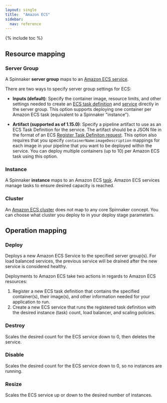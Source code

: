 ```yaml
---
layout: single
title:  "Amazon ECS"
sidebar:
  nav: reference
---
```


{% include toc %}

## Resource mapping

### Server Group
A Spinnaker **server group** maps to an [Amazon ECS service](https://docs.aws.amazon.com/AmazonECS/latest/developerguide/ecs_services.html#service_concepts).

There are two ways to specify server group settings for ECS:

* __Inputs (default)__: 
  Specify the container image, resource limits, and other settings needed to create an [ECS task definition](https://docs.aws.amazon.com/AmazonECS/latest/developerguide/task_definitions.html) and [service](https://docs.aws.amazon.com/AmazonECS/latest/developerguide/ecs_services.html#service_concepts) directly in the server group. This option supports deploying one container per Amazon ECS task (equivalent to a Spinnaker "instance").

* __Artifact (supported as of 1.15.0)__:
  Specify a pipeline artifact to use as an ECS Task Definition for the service. The artifact should be a JSON file in the format of an ECS [Register Task Definiton request](https://docs.aws.amazon.com/AmazonECS/latest/APIReference/API_RegisterTaskDefinition.html). This option also requires that you specify `containerName`:`imageDescription` mappings for each image in your pipeline that you want to be deployed within the service. You can deploy multiple containers (up to 10) per Amazon ECS task using this option.

### Instance
A Spinnaker **instance** maps to an Amazon ECS [task](https://docs.aws.amazon.com/AmazonECS/latest/developerguide/ecs_run_task.html).  Amazon ECS services manage tasks to ensure desired capacity is reached.

### Cluster
An [Amazon ECS cluster](https://docs.aws.amazon.com/AmazonECS/latest/developerguide/ECS_clusters.html) does not map to any core Spinnaker concept.  You can choose what cluster you deploy to in your deploy stage parameters.


## Operation mapping

### Deploy
Deploys a new Amazon ECS Service to the specified server group(s). For load balanced services, the previous service will be drained after the new service is considered healthy.

Deployments to Amazon ECS take two actions in regards to Amazon ECS resources:

1. Register a new ECS task definition that contains the specified container(s), their image(s), and other information needed for your application to run.
2. Create a new ECS service that runs the registered task definition with the desired instance (task) count, load balancer, and scaling policies. 

### Destroy
Scales the desired count for the ECS service down to 0, then deletes the service.

### Disable
Scales the desired count for the ECS service down to 0, so no instances are running.

### Resize
Scales the ECS service up or down to the desired number of instances.